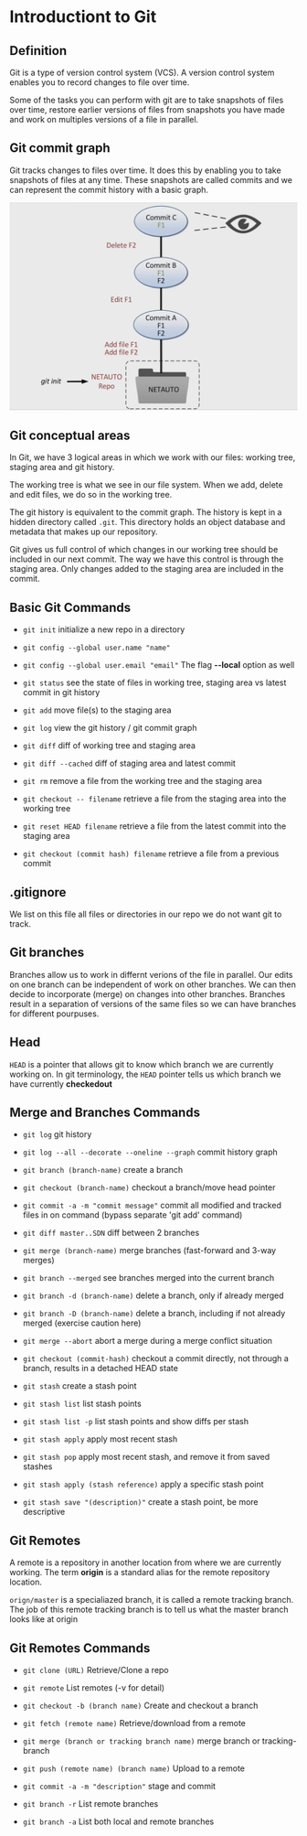 # Introductiont to Git

## Definition

Git is a type of version control system (VCS). A version control system enables you to record changes to file over time.

Some of the tasks you can perform with git are to take snapshots of files over time, restore earlier versions of files from snapshots you have made and work on multiples versions of a file in parallel.

## Git commit graph

Git tracks changes to files over time. It does this by enabling you to take snapshots of files at any time. These snapshots are called commits and we can represent the commit history with a basic graph.

![Git commit graph example](./img/git%20commit%20%20graph.png)

## Git conceptual areas

In Git, we have 3 logical areas in which we work with our files: working tree, staging area and git history.

The working tree is what we see in our file system. When we add, delete and edit files, we do so in the working tree.

The git history is equivalent to the commit graph. The history is kept in a hidden directory called `.git`. This directory holds an object database and metadata that makes up our repository.

Git gives us full control of which changes in our working tree should be included in our next commit. The way we have this control is through the staging area. Only changes added to the staging area are included in the commit.

## Basic Git Commands

- `git init` initialize a new repo in a directory

- `git config --global user.name "name"`

- `git config --global user.email "email"` The flag **--local** option as well

- `git status` see the state of files in working tree, staging area vs latest commit in git history

- `git add` move file(s) to the staging area

- `git log` view the git history / git commit graph

- `git diff` diff of working tree and staging area

- `git diff --cached` diff of staging area and latest commit

- `git rm` remove a file from the working tree and the staging area

- `git checkout -- filename` retrieve a file from the staging area into the working tree

- `git reset HEAD filename` retrieve a file from the latest commit into the staging area

- `git checkout (commit hash) filename` retrieve a file from a previous commit

## .gitignore

We list on this file all files or directories in our repo we do not want git to track.

## Git branches

Branches allow us to work in differnt verions of the file in parallel. Our edits on one branch can be independent of work on other branches. We can then decide to incorporate (merge) on changes into other branches. Branches result in a separation of versions of the same files so we can have branches for different pourpuses.

## Head

`HEAD` is a pointer that allows git to know which branch we are currently working on. In git terminology, the `HEAD` pointer tells us which branch we have currently **checkedout**

## Merge and Branches Commands

- `git log` git history

- `git log --all --decorate --oneline --graph` commit history graph

- `git branch (branch-name)` create a branch

- `git checkout (branch-name)` checkout a branch/move head pointer

- `git commit -a -m "commit message"` commit all modified and tracked files in on command (bypass separate 'git add' command)

- `git diff master..SDN` diff between 2 branches

- `git merge (branch-name)` merge branches (fast-forward and 3-way merges)

- `git branch --merged` see branches merged into the current branch

- `git branch -d (branch-name)` delete a branch, only if already merged

- `git branch -D (branch-name)` delete a branch, including if not already merged (exercise caution here)

- `git merge --abort` abort a merge during a merge conflict situation

- `git checkout (commit-hash)` checkout a commit directly, not through a branch, results in a detached HEAD state

- `git stash` create a stash point

- `git stash list` list stash points

- `git stash list -p` list stash points and show diffs per stash

- `git stash apply` apply most recent stash

- `git stash pop` apply most recent stash, and remove it from saved stashes
- `git stash apply (stash reference)` apply a specific stash point

- `git stash save "(description)"` create a stash point, be more descriptive

## Git Remotes

A remote is a repository in another location from where we are currently working. The term **origin** is a standard alias for the remote repository location.

`orign/master` is a specialiazed branch, it is called a remote tracking branch. The job of this remote tracking branch is to tell us what the master branch looks like at origin

## Git Remotes Commands

- `git clone (URL)` Retrieve/Clone a repo

- `git remote` List remotes (-v for detail)

- `git checkout -b (branch name)` Create and checkout a branch

- `git fetch (remote name)` Retrieve/download from a remote

- `git merge (branch or tracking branch name)` merge branch or tracking-branch

- `git push (remote name) (branch name)` Upload to a remote

- `git commit -a -m "description"` stage and commit

- `git branch -r` List remote branches

- `git branch -a` List both local and remote branches
